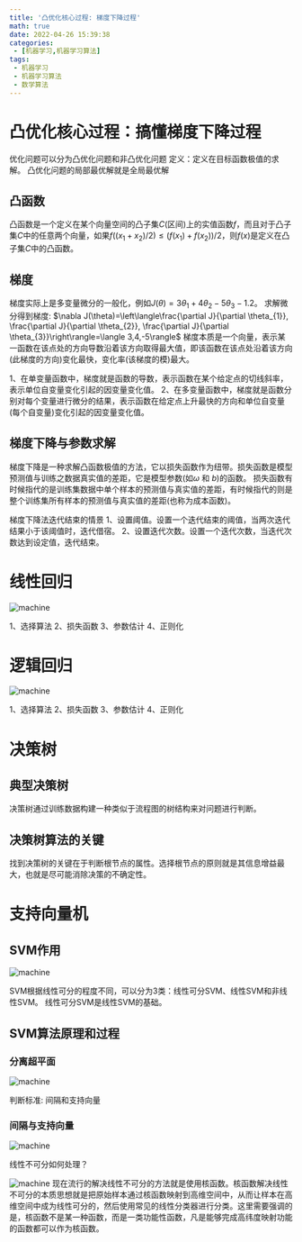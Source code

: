 ```yaml
---
title: '凸优化核心过程: 梯度下降过程'
math: true
date: 2022-04-26 15:39:38
categories:
 - [机器学习,机器学习算法]
tags: 
 - 机器学习
 - 机器学习算法
 - 数学算法
---
```


# 凸优化核心过程：搞懂梯度下降过程

优化问题可以分为凸优化问题和非凸优化问题
定义：定义在目标函数极值的求解。
凸优化问题的局部最优解就是全局最优解

## 凸函数

凸函数是一个定义在某个向量空间的凸子集$C$(区间)上的实值函数$f$，而且对于凸子集$C$中的任意两个向量，如果$f\left(\left(x_{1}+x_{2}\right) / 2\right) \leqslant\left(f\left(x_{1}\right)+f\left(x_{2}\right)\right) / 2$，则$f(x)$是定义在凸子集$C$中的凸函数。

## 梯度

梯度实际上是多变量微分的一般化，例如$J(\theta)=3 \theta_{1}+4 \theta_{2}-5 \theta_{3}-1.2$。
求解微分得到梯度: $\nabla J(\theta)=\left\langle\frac{\partial J}{\partial \theta_{1}}, \frac{\partial J}{\partial \theta_{2}}, \frac{\partial J}{\partial \theta_{3}}\right\rangle=\langle 3,4,-5\rangle$
梯度本质是一个向量，表示某一函数在该点处的方向导数沿着该方向取得最大值，即该函数在该点处沿着该方向(此梯度的方向)变化最快，变化率(该梯度的模)最大。

1、在单变量函数中，梯度就是函数的导数，表示函数在某个给定点的切线斜率，表示单位自变量变化引起的因变量变化值。
2、在多变量函数中，梯度就是函数分别对每个变量进行微分的结果，表示函数在给定点上升最快的方向和单位自变量(每个自变量)变化引起的因变量变化值。

## 梯度下降与参数求解

梯度下降是一种求解凸函数极值的方法，它以损失函数作为纽带。损失函数是模型预测值与训练之数据真实值的差距，它是模型参数(如$\omega$ 和 $b$)的函数。
损失函数有时候指代的是训练集数据中单个样本的预测值与真实值的差距，有时候指代的则是整个训练集所有样本的预测值与真实值的差距(也称为成本函数)。

梯度下降法迭代结束的情景
1、设置阈值。设置一个迭代结束的阈值，当两次迭代结果小于该阈值时，迭代借宿。
2、设置迭代次数。设置一个迭代次数，当迭代次数达到设定值，迭代结束。

# 线性回归

![machine](/assets/machine-learning/zero-book/recur1.png)

1、选择算法
2、损失函数
3、参数估计
4、正则化

# 逻辑回归

![machine](/assets/machine-learning/zero-book/recur2.png)

1、选择算法
2、损失函数
3、参数估计
4、正则化

# 决策树

## 典型决策树

决策树通过训练数据构建一种类似于流程图的树结构来对问题进行判断。

## 决策树算法的关键

找到决策树的关键在于判断根节点的属性。选择根节点的原则就是其信息增益最大，也就是尽可能消除决策的不确定性。

# 支持向量机

## SVM作用

![machine](/assets/machine-learning/zero-book/svm1.png)

SVM根据线性可分的程度不同，可以分为3类：线性可分SVM、线性SVM和非线性SVM。
线性可分SVM是线性SVM的基础。

## SVM算法原理和过程

### 分离超平面

![machine](/assets/machine-learning/zero-book/svm2.png)

判断标准: 间隔和支持向量

### 间隔与支持向量

![machine](/assets/machine-learning/zero-book/svm3.png)

线性不可分如何处理？

![machine](/assets/machine-learning/zero-book/svm4.png)
现在流行的解决线性不可分的方法就是使用核函数。核函数解决线性不可分的本质思想就是把原始样本通过核函数映射到高维空间中，从而让样本在高维空间中成为线性可分的，然后使用常见的线性分类器进行分类。这里需要强调的是，核函数不是某一种函数，而是一类功能性函数，凡是能够完成高纬度映射功能的函数都可以作为核函数。


